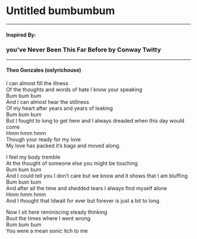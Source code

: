 # Untitled bumbumbum
***
#### Inspired By:
### you've Never Been This Far Before by Conway Twitty
***
#### Theo Gonzales (oslyrichouse)

I can almost fill the illness<br>
Of the thoughts and words of hate I know your speaking<br> 
Bum bum bum<br>
And I can almost hear the stillness<br> 
Of my heart after years and years of leaking<br>
Bum bum bum<br>
But I fought to long to get here and I always dreaded when this day would come<br>
Hmm hmm hmm<br>
Though your ready for my love<br> 
My love has packed it’s bags and moved along.<br> 

I feel my body tremble<br> 
At the thought of someone else you might be touching<br>
Bum bum bum<br>
And I could tell you I don’t care but we know and it shows that I am bluffing<br> 
Bum bum bum<br> 
And after all the time and shedded tears I always find myself alone<br>
Hmm hmm hmm<br> 
And I thought that Idwait for ever but forever is just a bit to long.<br> 

Now I sit here reminiscing steady thinking<br>
Bout the times where I went wrong <br>
Bum bum bum <br>
You were a mean sonic itch to me<br>
